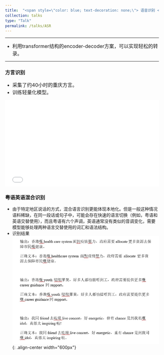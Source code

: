 ```yaml
---
title:  "<span style=\"color: blue; text-decoration: none;\"> 语音识别 </span>"   
collection: talks
type: "Talk"
permalink: /talks/ASR
---
```


---
- <font size=3> 利用transformer结构的encoder-decoder方案，可以实现轻松的转录。</font>  

---
### 方言识别
- <font size=3> 采集了约40小时的重庆方言。</font>
- <font size=3> 训练轻量化模型。 </font>
 <div style="position: relative; padding-bottom: 56.25%; height: 0; overflow: hidden; max-width: 100%; height: auto;">
    <iframe 
    src="//player.bilibili.com/player.html?isOutside=true&aid=1705132836&bvid=BV1dT421i7ZU&cid=1562461104&autoplay=0" 
    style="position: absolute; top: 0; left: 0; width: 100%; height: 100%;" 
    frameborder="0" 
    allowfullscreen="true">
    </iframe>
  </div>
 
### 粤语英语混合识别
- 由于特定地区说话的方式，混合语言识别更能体现本地化。但是一般这种情况语料稀缺，在同一段话或句子中，可能会存在快速的语言切换（例如，粤语和英语交替使用），而且粤语有六个声调，英语通常没有类似的音调变化，需要模型能够处理两种语言交替使用的词汇和语法结构。
- 识别结果
  ![AEC before](/images/mixedASR.jpg){: .align-center width="600px"}
